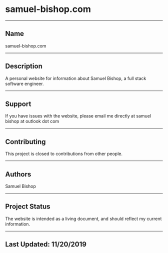 ﻿# samuel-bishop.com
 ***
## Name
samuel-bishop.com
***
## Description
A personal website for information about Samuel Bishop, a full stack software engineer.
***
## Support
If you have issues with the website, please email me directly at samuel bishop at outlook dot com
***
## Contributing
This project is closed to contributions from other people.
***
## Authors
Samuel Bishop
***
## Project Status
The website is intended as a living document, and should reflect my current information.
***
## Last Updated: 11/20/2019
